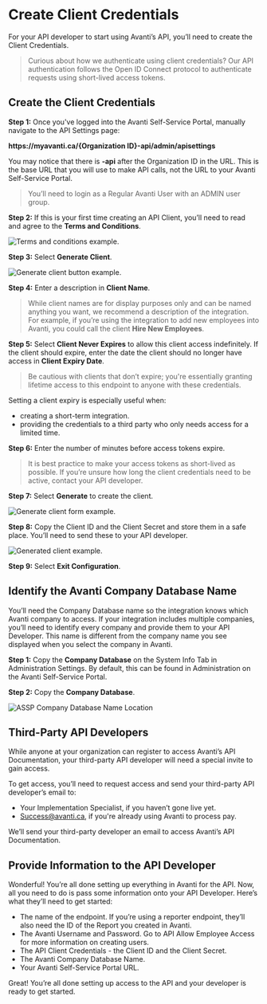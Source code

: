 # Create Client Credentials
For your API developer to start using Avanti’s API, you’ll need to create the Client Credentials.

<!-- theme: info -->
>Curious about how we authenticate using client credentials? Our API authentication follows the Open ID Connect protocol to authenticate requests using short-lived access tokens.

## Create the Client Credentials
**Step 1:** Once you've logged into the Avanti Self-Service Portal, manually navigate to the API Settings page:

**https&#58;//myavanti.ca/{Organization ID}-api/admin/apisettings** 

You may notice that there is  **-api** after the Organization ID in the URL. This is the base URL that you will use to make API calls, not the URL to your Avanti Self-Service Portal.

<!-- theme: info -->
>You’ll need to login as a Regular Avanti User with an ADMIN user group.  


**Step 2:** If this is your first time creating an API Client, you’ll need to read and agree to the **Terms and Conditions**.

![Terms and conditions example.](https://firebasestorage.googleapis.com/v0/b/avanti-hcm.appspot.com/o/api-docs%2Fterms-conditions.png?alt=media&token=c558e359-8a26-4b55-b161-f8ce30ee45f2)

**Step 3:** Select **Generate Client**.

![Generate client button example.](https://firebasestorage.googleapis.com/v0/b/avanti-hcm.appspot.com/o/api-docs%2Fgenerate-client-button.png?alt=media&token=bf7bf936-2354-471d-a3b3-ecec2b1f78e8)

**Step 4:** Enter a description in **Client Name**. 

<!-- theme: info -->
>While client names are for display purposes only and can be named anything you want, we recommend a description of the integration. 
For example, if you’re using the integration to add new employees into Avanti, you could call the client **Hire New Employees**. 


**Step 5:** Select **Client Never Expires** to allow this client access indefinitely. If the client should expire, enter the date the client should no longer have access in **Client Expiry Date**. 

<!-- theme: info -->
>Be cautious with clients that don’t expire; you're essentially granting lifetime access to this endpoint to anyone with these credentials. 

Setting a client expiry is especially useful when:
- creating a short-term integration.
- providing the credentials to a third party who only needs access for a limited time.


**Step 6:** Enter the number of minutes before access tokens expire. 

<!-- theme: info -->
>It is best practice to make your access tokens as short-lived as possible. If you’re unsure how long the client credentials need to be active, contact your API developer. 


**Step 7:** Select **Generate** to create the client. 

![Generate client form example.](https://firebasestorage.googleapis.com/v0/b/avanti-hcm.appspot.com/o/api-docs%2Fgenerate-client-form.png?alt=media&token=01e646a3-b454-4443-9190-3caffa051236)

**Step 8:** Copy the Client ID and the Client Secret and store them in a safe place. You’ll need to send these to your API developer. 

![Generated client example.](https://firebasestorage.googleapis.com/v0/b/avanti-hcm.appspot.com/o/api-docs%2Fclients-table.png?alt=media&token=3430bc59-228f-4d18-a077-95d3848bd3dc)


**Step 9:** Select **Exit Configuration**. 


## Identify the Avanti Company Database Name
You’ll need the Company Database name so the integration knows which Avanti company to access. If your integration includes multiple companies, you’ll need to identify every company and provide them to your API Developer. This name is different from the company name you see displayed when you select the company in Avanti.

**Step 1:** Copy the **Company Database** on the System Info Tab in Administration Settings. 
By default, this can be found in Administration on the Avanti Self-Service Portal. 

**Step 2:** Copy the **Company Database**. 

![ASSP Company Database Name Location](https://firebasestorage.googleapis.com/v0/b/avanti-hcm.appspot.com/o/api-docs%2Fassp-company-db-location.png?alt=media&token=9530f880-2ba5-462c-b17e-cc441bb6784f)

## Third-Party API Developers
While anyone at your organization can register to access Avanti’s API Documentation, your third-party API developer will need a special invite to gain access. 

To get access, you’ll need to request access and send your third-party API developer’s email to:
- Your Implementation Specialist, if you haven’t gone live yet. 
- Success@avanti.ca, if you're already using Avanti to process pay.

We’ll send your third-party developer an email to access Avanti’s API Documentation. 

## Provide Information to the API Developer
Wonderful! You’re all done setting up everything in Avanti for the API. Now, all you need to do is pass some information onto your API Developer. Here’s what they’ll need to get started:
- The name of the endpoint. If you’re using a reporter endpoint, they’ll also need the ID of the Report you created in Avanti.
- The Avanti Username and Password. Go to API Allow Employee Access for more information on creating users. 
- The API Client Credentials - the Client ID and the Client Secret. 
- The Avanti Company Database Name.
- Your Avanti Self-Service Portal URL.

Great! You’re all done setting up access to the API and your developer is ready to get started. 